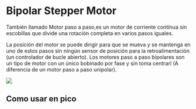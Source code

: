 
# Bipolar Stepper Motor

También llamado Motor paso a paso,es un motor de corriente contínua sin escobillas que divide una rotación completa en varios pasos iguales.

La posición del motor se puede dirigir para que se mueva y se mantenga en uno de estos pasos sin ningún sensor de posición	 para la retroalimentación (un controlador de bucle abierto). Los motores paso a paso bipolares son un tipo de motor  con un único bobinado por fase y sin toma centrarl (A diferencia de un motor paso a paso unipolar).



<img src= "https://imgur.com/IyUVM0Q)"/>


## Como usar en pico
